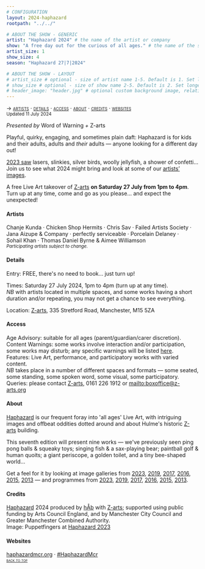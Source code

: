 ```yaml
---
# CONFIGURATION
layout: 2024-haphazard
rootpath: "../../"

# ABOUT THE SHOW - GENERIC
artist: "Haphazard 2024" # the name of the artist or company
show: "A free day out for the curious of all ages." # the name of the show
artist_size: 1
show_size: 4
season: "Haphazard 27|7|2024"

# ABOUT THE SHOW - LAYOUT
# artist_size # optional - size of artist name 1-5. Default is 1. Set longer names to lower values
# show_size # optional - size of show name 2-5. Default is 2. Set longer names to lower values
# header_image: "header.jpg" # optional custom background image, relative to current page
---
```

<span style='font-variant: small-caps'>→ [artists](/current/2024-haphazard/#artists) · [details](/current/2024-haphazard/#details) · [access](/current/2024-haphazard/#access) · [about](/current/2024-haphazard/#about) · [credits](/current/2024-haphazard/#credits) · [websites](/current/2024-haphazard/#websites)</span><br><small>Updated 11 July 2024</small>        
        
*Presented by* Word of Warning *+* Z-arts           
         
Playful, quirky, engaging, and sometimes plain daft: Haphazard is for kids and their adults, adults and *their* adults — anyone looking for a different day out!         
         
[2023 saw](/galleries/2023-haphazard) lasers, slinkies, silver birds, woolly jellyfish, a shower of confetti… Join us to see what 2024 might bring and look at some of our [artists’ images](/galleries/2024-haphazardpre).         
          
A free Live Art takeover of <a href="https://z-arts.org/events/haphazard-2024" target="_blank">Z-arts</a> **on Saturday 27 July from 1pm to 4pm**. Turn up at any time, come and go as you please… and expect the unexpected!         
         
#### Artists         
Chanje&nbsp;Kunda&nbsp;· Chicken&nbsp;Shop&nbsp;Hermits&nbsp;· Chris&nbsp;Sav&nbsp;· Failed&nbsp;Artists&nbsp;Society&nbsp;· Jana&nbsp;Aizupe&nbsp;&&nbsp;Company&nbsp;· perfectly&nbsp;serviceable&nbsp;· Porcelain&nbsp;Delaney&nbsp;· Sohail&nbsp;Khan&nbsp;· Thomas&nbsp;Daniel&nbsp;Byrne&nbsp;&&nbsp;Aimee&nbsp;Williamson<br><small>*Participating artists subject to change.*</small>         
         
#### Details         
Entry: FREE, there's no need to book… just turn up!         
         
Times: Saturday 27 July 2024, 1pm to 4pm (turn up at any time).<br>*NB* with artists located in multiple spaces, and some works having a short duration and/or repeating, you may not get a chance to see everything.          
          
Location: <a href="https://z-arts.org/home/your-visit-to-z-arts/getting-here" target="_blank">Z-arts</a>, 335 Stretford Road, Manchester, M15 5ZA          
         
#### Access         
Age Advisory: suitable for all ages (parent/guardian/carer discretion).<br>Content Warnings: some works involve interaction and/or participation, some works may disturb; any specific warnings will be listed [here](/warnings).<br>Features: Live Art, performance, and participatory works with varied content.<br>*NB* takes place in a number of different spaces and formats — some seated, some standing, some spoken word, some visual, some participatory.<br>Queries: please contact <a href="https://z-arts.org/home/your-visit-to-z-arts/access" target="_blank">Z-arts</a>, 0161 226 1912 or <mailto:boxoffice@z-arts.org>        
         
#### About         
[Haphazard](/hab/haphazard) is our frequent foray into 'all ages' Live Art, with intriguing images and offbeat oddities dotted around and about Hulme's historic <a href="https://www.z-arts.org/about-us" target="_blank">Z-arts</a> building.         
         
This seventh edition will present nine works — we've previously seen ping pong balls & squeaky toys; singing fish & a sax-playing bear; paintball golf & human quoits; a giant periscope, a golden toilet, and a tiny bee-shaped world…        
        
Get a feel for it by looking at image galleries from [2023](/galleries/2023-haphazard), [2019](/galleries/2019-haphazard), [2017](/galleries/2017-haphazard), [2016](/galleries/2016-haphazard), [2015](/galleries/2015-haphazard), [2013](/galleries//2013-haphazard) — and programmes from [2023](/archive/2023-haphazard/programme), [2019](/archive/2019-haphazard/programme), [2017](/archive/2017-haphazard/programme), [2016](/archive/2016-haphazard/programme), [2015](/archive/2015-haphazard), [2013](/archive/2013-spring/haphazard).
         
#### Credits                 
[Haphazard](/hab/haphazard) 2024 produced by [hÅb](/hab) with <a href="https://z-arts.org" target="_blank">Z-arts</a>; supported using public funding by Arts Council England, and by Manchester City Council and Greater Manchester Combined Authority.<br>Image: Puppetfingers at [Haphazard 2023](/archive/2023-haphazard)          
        
#### Websites         
<a href="http://haphazardmcr.org" target="_blank">haphazardmcr.org</a> · <a href="https://twitter.com/hashtag/HaphazardMcr" target="_blank">#HaphazardMcr</a>         
<small><span style='font-variant: small-caps'>[back to top](/current/2024-haphazard)</span></small>

